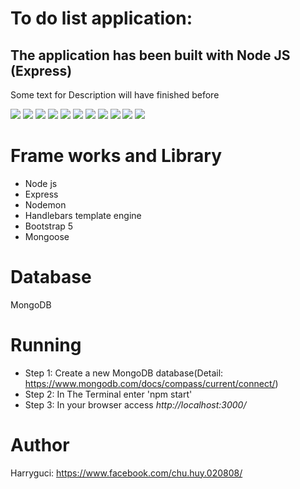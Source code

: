 # To do list application:

<h2>The application has been built with Node JS (Express)</h2>
<p>Some text for Description will have finished before</p>
<a href="https://files.fm/u/ca485fp49#/view/des1.png"><img src="https://files.fm/thumb_show.php?i=ry4u2akn8"></a>
<a href="https://files.fm/u/ca485fp49#/view/des2.png"><img src="https://files.fm/thumb_show.php?i=cwxydh7kr"></a>
<a href="https://files.fm/u/ca485fp49#/view/des2_5.png"><img src="https://files.fm/thumb_show.php?i=dvyn424ev"></a>
<a href="https://files.fm/u/ca485fp49#/view/des2_6.png"><img src="https://files.fm/thumb_show.php?i=9jrrz7psa"></a>
<a href="https://files.fm/u/ca485fp49#/view/des3.png"><img src="https://files.fm/thumb_show.php?i=7jgkxufkx"></a>
<a href="https://files.fm/u/ca485fp49#/view/des4.png"><img src="https://files.fm/thumb_show.php?i=vttdg8x43"></a>
<a href="https://files.fm/u/ca485fp49#/view/des5.png"><img src="https://files.fm/thumb_show.php?i=akjknk6k5"></a>
<a href="https://files.fm/u/ca485fp49#/view/des6.png"><img src="https://files.fm/thumb_show.php?i=tv4mz6s78"></a>
<a href="https://files.fm/u/ca485fp49#/view/des7.png"><img src="https://files.fm/thumb_show.php?i=n4fjmmygq"></a>
<a href="https://files.fm/u/ca485fp49#/view/des7_5.png"><img src="https://files.fm/thumb_show.php?i=8pbkzxxy3"></a>
<a href="https://files.fm/u/ca485fp49#/view/des8.png"><img src="https://files.fm/thumb_show.php?i=rnsrv545a"></a>

# Frame works and Library

<ul>
    <li>Node js</li>
    <li>Express</li>
    <li>Nodemon</li>
    <li>Handlebars template engine</li>
    <li>Bootstrap 5</li>
    <li>Mongoose</li>
</ul>

# Database

<p>MongoDB</p>

# Running

<ul>
    <li>Step 1: Create a new MongoDB database(Detail: <a href="https://www.mongodb.com/docs/compass/current/connect/">https://www.mongodb.com/docs/compass/current/connect/</a>)</li>
    <li>Step 2: In The Terminal enter 'npm start'</li>
    <li>Step 3: In your browser access <i>http://localhost:3000/</i></li>
</ul>

# Author

Harryguci: <a href="https://www.facebook.com/chu.huy.020808/">https://www.facebook.com/chu.huy.020808/</a>
